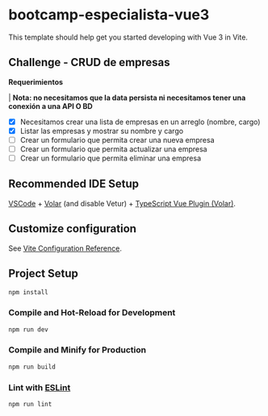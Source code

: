 # bootcamp-especialista-vue3

This template should help get you started developing with Vue 3 in Vite.

## Challenge - CRUD de empresas

**Requerimientos**

|   **Nota: no necesitamos que la data persista ni necesitamos tener una conexión a una API O BD**

* [x] Necesitamos crear una lista de empresas en un arreglo (nombre, cargo)
* [x] Listar las empresas y mostrar su nombre y cargo
* [ ] Crear un formulario que permita crear una nueva empresa
* [ ] Crear un formulario que permita actualizar una empresa
* [ ] Crear un formulario que permita eliminar una empresa

## Recommended IDE Setup

[VSCode](https://code.visualstudio.com/) + [Volar](https://marketplace.visualstudio.com/items?itemName=Vue.volar) (and disable Vetur) + [TypeScript Vue Plugin (Volar)](https://marketplace.visualstudio.com/items?itemName=Vue.vscode-typescript-vue-plugin).

## Customize configuration

See [Vite Configuration Reference](https://vitejs.dev/config/).

## Project Setup

```sh
npm install
```

### Compile and Hot-Reload for Development

```sh
npm run dev
```

### Compile and Minify for Production

```sh
npm run build
```

### Lint with [ESLint](https://eslint.org/)

```sh
npm run lint
```
